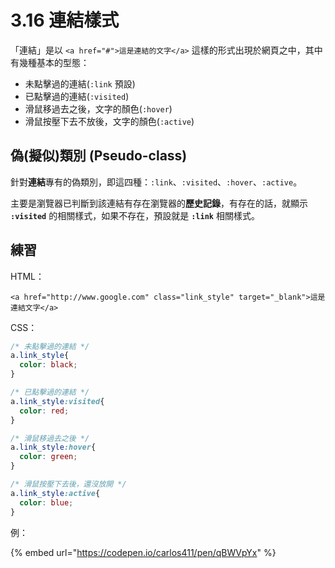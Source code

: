 # 3.16 連結樣式

「連結」是以 `<a href="#">這是連結的文字</a>` 這樣的形式出現於網頁之中，其中有幾種基本的型態：

* 未點擊過的連結\(`:link` 預設\)
* 已點擊過的連結\(`:visited`\)
* 滑鼠移過去之後，文字的顏色\(`:hover`\)
* 滑鼠按壓下去不放後，文字的顏色\(`:active`\)

## 偽\(擬似\)類別 \(Pseudo-class\)

針對**連結**專有的偽類別，即這四種：`:link`、`:visited`、`:hover`、`:active`。

主要是瀏覽器已判斷到該連結有存在瀏覽器的**歷史記錄**，有存在的話，就顯示 **`:visited`** 的相關樣式，如果不存在，預設就是 **`:link`** 相關樣式。

## 練習

HTML：

```markup
<a href="http://www.google.com" class="link_style" target="_blank">這是連結文字</a>
```

CSS：

```css
/* 未點擊過的連結 */
a.link_style{
  color: black;
}

/* 已點擊過的連結 */
a.link_style:visited{
  color: red;
}

/* 滑鼠移過去之後 */
a.link_style:hover{
  color: green;
}

/* 滑鼠按壓下去後，還沒放開 */
a.link_style:active{
  color: blue;
}
```

例：

{% embed url="https://codepen.io/carlos411/pen/qBWVpYx" %}



